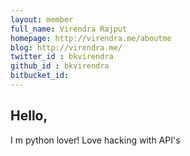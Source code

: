 ```yaml
---
layout: member
full_name: Virendra Rajput
homepage: http://virendra.me/aboutme
blog: http://virendra.me/
twitter_id : bkvirendra
github_id : bkvirendra
bitbucket_id:
---
```


## Hello,

I m python lover! Love hacking with API's
